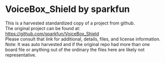 
# VoiceBox_Shield by sparkfun  
This is a harvested standardized copy of a project from github.  
The original project can be found at:  
https://github.com/sparkfun/VoiceBox_Shield  
Please consult that link for additional, details, files, and license information.  
Note: It was auto harvested and if the original repo had more than one board file or anything out of the ordinary the files here are likely not representative.  
    